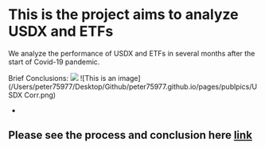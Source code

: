 # This is the project aims to analyze USDX and ETFs
 We analyze the performance of USDX and ETFs in several months after the start of Covid-19 pandemic.
 
 Brief Conclusions:
 <img src="/Users/peter75977/Desktop/Github/peter75977.github.io/pages/publpics/USDX Corr.png">
 ![This is an image](/Users/peter75977/Desktop/Github/peter75977.github.io/pages/publpics/USDX Corr.png)
 
 -
 Please see the process and conclusion here [link](https://github.com/peter75977/Analysis-of-USDx-and-ETFs/blob/main/SEAS%206401-etf-usdx-project/Final_Report.pdf)
 -
